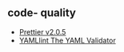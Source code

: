 
## code- quality
- [Prettier v2.0.5 ](https://prettier.io/playground/)
- [YAMLlint The YAML Validator ](http://www.yamllint.com/)